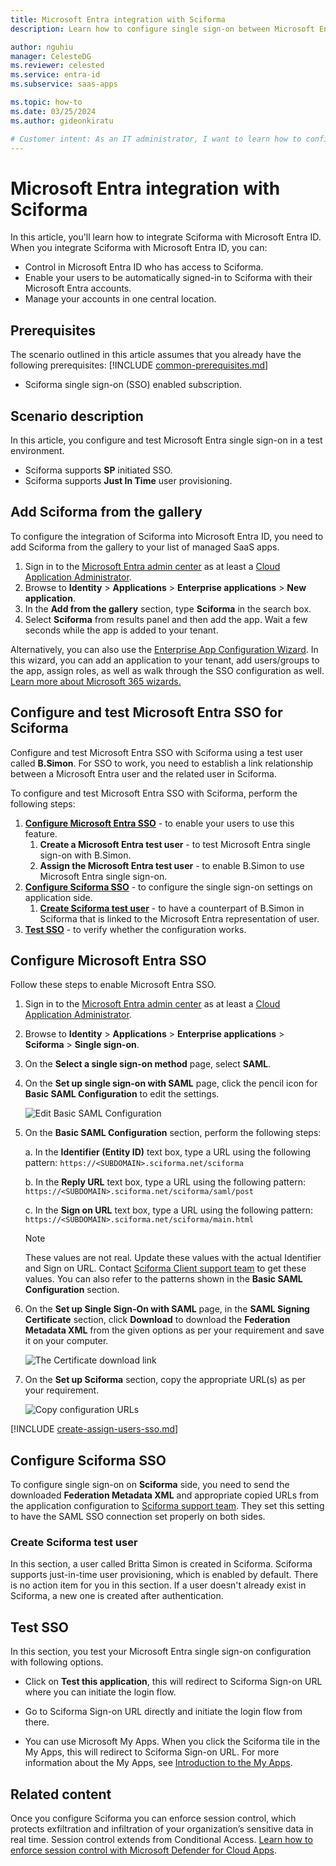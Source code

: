 ```yaml
---
title: Microsoft Entra integration with Sciforma
description: Learn how to configure single sign-on between Microsoft Entra ID and Sciforma.

author: nguhiu
manager: CelesteDG
ms.reviewer: celested
ms.service: entra-id
ms.subservice: saas-apps

ms.topic: how-to
ms.date: 03/25/2024
ms.author: gideonkiratu

# Customer intent: As an IT administrator, I want to learn how to configure single sign-on between Microsoft Entra ID and Sciforma so that I can control who has access to Sciforma, enable automatic sign-in with Microsoft Entra accounts, and manage my accounts in one central location.
---
```

# Microsoft Entra integration with Sciforma

In this article,  you'll learn how to integrate Sciforma with Microsoft Entra ID. When you integrate Sciforma with Microsoft Entra ID, you can:

* Control in Microsoft Entra ID who has access to Sciforma.
* Enable your users to be automatically signed-in to Sciforma with their Microsoft Entra accounts.
* Manage your accounts in one central location.

## Prerequisites
The scenario outlined in this article assumes that you already have the following prerequisites:
[!INCLUDE [common-prerequisites.md](~/identity/saas-apps/includes/common-prerequisites.md)]
* Sciforma single sign-on (SSO) enabled subscription.

## Scenario description

In this article,  you configure and test Microsoft Entra single sign-on in a test environment.

* Sciforma supports **SP** initiated SSO.
* Sciforma supports **Just In Time** user provisioning.

## Add Sciforma from the gallery

To configure the integration of Sciforma into Microsoft Entra ID, you need to add Sciforma from the gallery to your list of managed SaaS apps.

1. Sign in to the [Microsoft Entra admin center](https://entra.microsoft.com) as at least a [Cloud Application Administrator](~/identity/role-based-access-control/permissions-reference.md#cloud-application-administrator).
1. Browse to **Identity** > **Applications** > **Enterprise applications** > **New application**.
1. In the **Add from the gallery** section, type **Sciforma** in the search box.
1. Select **Sciforma** from results panel and then add the app. Wait a few seconds while the app is added to your tenant.

 Alternatively, you can also use the [Enterprise App Configuration Wizard](https://portal.office.com/AdminPortal/home?Q=Docs#/azureadappintegration). In this wizard, you can add an application to your tenant, add users/groups to the app, assign roles, as well as walk through the SSO configuration as well. [Learn more about Microsoft 365 wizards.](/microsoft-365/admin/misc/azure-ad-setup-guides)

<a name='configure-and-test-azure-ad-sso-for-sciforma'></a>

## Configure and test Microsoft Entra SSO for Sciforma

Configure and test Microsoft Entra SSO with Sciforma using a test user called **B.Simon**. For SSO to work, you need to establish a link relationship between a Microsoft Entra user and the related user in Sciforma.

To configure and test Microsoft Entra SSO with Sciforma, perform the following steps:

1. **[Configure Microsoft Entra SSO](#configure-azure-ad-sso)** - to enable your users to use this feature.
    1. **Create a Microsoft Entra test user** - to test Microsoft Entra single sign-on with B.Simon.
    1. **Assign the Microsoft Entra test user** - to enable B.Simon to use Microsoft Entra single sign-on.
1. **[Configure Sciforma SSO](#configure-sciforma-sso)** - to configure the single sign-on settings on application side.
    1. **[Create Sciforma test user](#create-sciforma-test-user)** - to have a counterpart of B.Simon in Sciforma that is linked to the Microsoft Entra representation of user.
1. **[Test SSO](#test-sso)** - to verify whether the configuration works.

<a name='configure-azure-ad-sso'></a>

## Configure Microsoft Entra SSO

Follow these steps to enable Microsoft Entra SSO.

1. Sign in to the [Microsoft Entra admin center](https://entra.microsoft.com) as at least a [Cloud Application Administrator](~/identity/role-based-access-control/permissions-reference.md#cloud-application-administrator).
1. Browse to **Identity** > **Applications** > **Enterprise applications** > **Sciforma** > **Single sign-on**.
1. On the **Select a single sign-on method** page, select **SAML**.
1. On the **Set up single sign-on with SAML** page, click the pencil icon for **Basic SAML Configuration** to edit the settings.

   ![Edit Basic SAML Configuration](common/edit-urls.png)

1. On the **Basic SAML Configuration** section, perform the following steps:

    a. In the **Identifier (Entity ID)** text box, type a URL using the following pattern:
    `https://<SUBDOMAIN>.sciforma.net/sciforma`

    b. In the **Reply URL** text box, type a URL using the following pattern:
    `https://<SUBDOMAIN>.sciforma.net/sciforma/saml/post`

    c. In the **Sign on URL** text box, type a URL using the following pattern:
    `https://<SUBDOMAIN>.sciforma.net/sciforma/main.html`

	> [!NOTE]
	> These values are not real. Update these values with the actual Identifier and Sign on URL. Contact [Sciforma Client support team](https://www.sciforma.com/about/contact) to get these values. You can also refer to the patterns shown in the **Basic SAML Configuration** section.

1. On the **Set up Single Sign-On with SAML** page, in the **SAML Signing Certificate** section, click **Download** to download the **Federation Metadata XML** from the given options as per your requirement and save it on your computer.

	![The Certificate download link](common/metadataxml.png)

6. On the **Set up Sciforma** section, copy the appropriate URL(s) as per your requirement.

	![Copy configuration URLs](common/copy-configuration-urls.png)

<a name='create-an-azure-ad-test-user'></a>

[!INCLUDE [create-assign-users-sso.md](~/identity/saas-apps/includes/create-assign-users-sso.md)]

## Configure Sciforma SSO

To configure single sign-on on **Sciforma** side, you need to send the downloaded **Federation Metadata XML** and appropriate copied URLs from the application configuration to [Sciforma support team](https://www.sciforma.com/about/contact). They set this setting to have the SAML SSO connection set properly on both sides.

### Create Sciforma test user

In this section, a user called Britta Simon is created in Sciforma. Sciforma supports just-in-time user provisioning, which is enabled by default. There is no action item for you in this section. If a user doesn't already exist in Sciforma, a new one is created after authentication.

## Test SSO 

In this section, you test your Microsoft Entra single sign-on configuration with following options. 

* Click on **Test this application**, this will redirect to Sciforma Sign-on URL where you can initiate the login flow. 

* Go to Sciforma Sign-on URL directly and initiate the login flow from there.

* You can use Microsoft My Apps. When you click the Sciforma tile in the My Apps, this will redirect to Sciforma Sign-on URL. For more information about the My Apps, see [Introduction to the My Apps](https://support.microsoft.com/account-billing/sign-in-and-start-apps-from-the-my-apps-portal-2f3b1bae-0e5a-4a86-a33e-876fbd2a4510).

## Related content

Once you configure Sciforma you can enforce session control, which protects exfiltration and infiltration of your organization’s sensitive data in real time. Session control extends from Conditional Access. [Learn how to enforce session control with Microsoft Defender for Cloud Apps](/cloud-app-security/proxy-deployment-aad).
